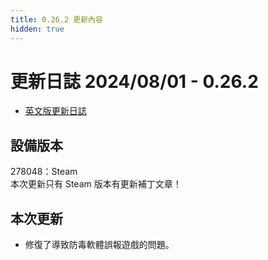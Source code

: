 ```yaml
---
title: 0.26.2 更新內容
hidden: true
---
```

# 更新日誌 2024/08/01 - 0.26.2

- [英文版更新日誌](https://thatgamecompany.helpshift.com/hc/zh-hant/17-sky-children-of-the-light/faq/1337-hotfix---august-1-2024---0-26-2-278048-pc-steam/)

## 設備版本

<div class="note note-success">
278048：Steam
</div>

<div class="note note-danger">
本次更新只有 Steam 版本有更新補丁文章！
</div>

## 本次更新

- 修復了導致防毒軟體誤報遊戲的問題。
